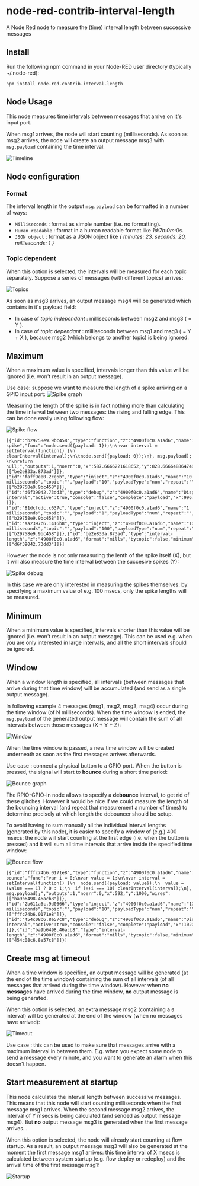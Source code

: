 # node-red-contrib-interval-length
A Node Red node to measure the (time) interval length between successive messages

## Install
Run the following npm command in your Node-RED user directory (typically ~/.node-red):
```
npm install node-red-contrib-interval-length
```

## Node Usage

This node measures time intervals between messages that arrive on it's input port.

When msg1 arrives, the node will start counting (milliseconds).  As soon as msg2 arrives, the node will create an output message msg3 with `msg.payload` containing the time interval:

![Timeline](https://raw.githubusercontent.com/bartbutenaers/node-red-contrib-interval-length/master/images/interval_timeline.png)

## Node configuration

### Format
The interval length in the output `msg.payload` can be formatted in a number of ways:
* `Milliseconds` : format as simple number (i.e. no formatting).
* `Human readable` : format in a human readable format like *1d:7h:0m:0s*.
* `JSON object` : format as a JSON object like *{ minutes: 23, seconds: 20, milliseconds: 1 }*

### Topic dependent
When this option is selected, the intervals will be measured for each topic separately.  Suppose a series of messages (with different topics) arrives:

![Topics](https://raw.githubusercontent.com/bartbutenaers/node-red-contrib-interval-length/master/images/interval_topics.png)

As soon as msg3 arrives, an output message msg4 will be generated which contains in it's payload field:
- In case of *topic independant* : milliseconds between msg2 and msg3 ( = Y ).  
- In case of *topic dependant* : milliseconds between msg1 and msg3 ( = Y + X ), because msg2 (which belongs to another topic) is being ignored.

## Maximum
When a maximum value is specified, intervals longer than this value will be ignored (i.e. won't result in an output message).

Use case: suppose we want to measure the length of a spike arriving on a GPIO input port:
![Spike graph](https://raw.githubusercontent.com/bartbutenaers/node-red-contrib-interval-length/master/images/interval_spike_graph.png)

Measuring the length of the spike is in fact nothing more than calculating the time interval between two messages: the rising and falling edge.  This can be done easily using following flow:

![Spike flow](https://raw.githubusercontent.com/bartbutenaers/node-red-contrib-interval-length/master/images/interval_spike_flow.png)

```
[{"id":"b29758e9.9bc458","type":"function","z":"4900f0c0.a1ad6","name":"Generate spike","func":"node.send({payload: 1});\n\nvar interval = setInterval(function() {\n    clearInterval(interval);\n\tnode.send({payload: 0});\n}, msg.payload); \n\nreturn null;","outputs":1,"noerr":0,"x":587.6666221618652,"y":828.6666488647461,"wires":[["be2e833a.873ad"]]},{"id":"faff9ee0.2ce6b","type":"inject","z":"4900f0c0.a1ad6","name":"10 milliseconds","topic":"","payload":"10","payloadType":"num","repeat":"","crontab":"","once":false,"x":389.6666946411133,"y":828.6666955947876,"wires":[["b29758e9.9bc458"]]},{"id":"d6f39042.73dd3","type":"debug","z":"4900f0c0.a1ad6","name":"Display interval","active":true,"console":"false","complete":"payload","x":996.6666870117188,"y":827.9999465942383,"wires":[]},{"id":"81dcfcdc.c637c","type":"inject","z":"4900f0c0.a1ad6","name":"1 milliseconds","topic":"","payload":"1","payloadType":"num","repeat":"","crontab":"","once":false,"x":379.66665267944336,"y":777.6666488647461,"wires":[["b29758e9.9bc458"]]},{"id":"aa2397c6.1416b8","type":"inject","z":"4900f0c0.a1ad6","name":"100 milliseconds","topic":"","payload":"100","payloadType":"num","repeat":"","crontab":"","once":false,"x":386.66665267944336,"y":881.3333358764648,"wires":[["b29758e9.9bc458"]]},{"id":"be2e833a.873ad","type":"interval-length","z":"4900f0c0.a1ad6","format":"mills","bytopic":false,"minimum":"","maximum":"","window":"","timeout":false,"minimumunit":"secs","maximumunit":"msecs","windowunit":"secs","startup":false,"name":"","x":792,"y":828,"wires":[["d6f39042.73dd3"]]}]
```

However the node is not only measuring the lenth of the spike itself (X), but it will also measure the time interval between the succesive spikes (Y):

![Spike debug](https://raw.githubusercontent.com/bartbutenaers/node-red-contrib-interval-length/master/images/interval_spike_debug.png)

In this case we are only interested in measuring the spikes themselves: by specifying a maximum value of e.g. 100 msecs, only the spike lengths will be measured.

## Minimum
When a minimum value is specified, intervals shorter than this value will be ignored (i.e. won't result in an output message).  This can be used e.g. when you are only interested in large intervals, and all the short intervals should be ignored.

## Window
When a window length is specified, all intervals (between messages that arrive during that time window) will be accumulated (and send as a single output message).

In following example 4 messages (msg1, msg2, msg3, msg4) occur during the time window (of N milliseconds).  When the time window is ended, the `msg.payload` of the generated output message will contain the sum of all intervals between those messages (X + Y + Z):

![Window](https://raw.githubusercontent.com/bartbutenaers/node-red-contrib-interval-length/master/images/interval_zoom.png)

When the time window is passed, a new time window will be created underneath as soon as the first messages arrives afterwards.

Use case : connect a physical button to a GPIO port.  When the button is pressed, the signal will start to **bounce** during a short time period:

![Bounce graph](https://raw.githubusercontent.com/bartbutenaers/node-red-contrib-interval-length/master/images/interval_bounce_graph.png)

The RPIO-GPIO-in node allows to specify a **debounce** interval, to get rid of these glitches.  However it would be nice if we could measure the length of the bouncing interval (and repeat that measurement a number of times) to determine precisely at which length the debouncer should be setup.

To avoid having to sum manually all the individual interval lengths (generated by this node), it is easier to specify a window of (e.g.) 400 msecs: the node will start counting at the first edge (i.e. when the button is pressed) and it will sum all time intervals that arrive inside the specified time window:

![Bounce flow](https://raw.githubusercontent.com/bartbutenaers/node-red-contrib-interval-length/master/images/interval_bounce_flow.png)

```
[{"id":"fffc74b6.0171e8","type":"function","z":"4900f0c0.a1ad6","name":"Generate bounce","func":"var i = 0;\nvar value = 1;\n\nvar interval = setInterval(function() {\n  node.send({payload: value});\n  value = (value === 1) ? 0 : 1;\n  if (++i === 10) clearInterval(interval);\n}, msg.payload);","outputs":1,"noerr":0,"x":592,"y":1000,"wires":[["ba9b6498.46acb8"]]},{"id":"2b611a6c.9d0666","type":"inject","z":"4900f0c0.a1ad6","name":"10 milliseconds","topic":"","payload":"10","payloadType":"num","repeat":"","crontab":"","once":false,"x":382.00007247924805,"y":1000.0000467300415,"wires":[["fffc74b6.0171e8"]]},{"id":"454c08c6.8e57c8","type":"debug","z":"4900f0c0.a1ad6","name":"Display interval","active":true,"console":"false","complete":"payload","x":1020,"y":1000,"wires":[]},{"id":"ba9b6498.46acb8","type":"interval-length","z":"4900f0c0.a1ad6","format":"mills","bytopic":false,"minimum":"","maximum":"","window":"3","timeout":false,"windowunit":"secs","startup":false,"name":"","x":816,"y":1000.3203125,"wires":[["454c08c6.8e57c8"]]}]
```

## Create msg at timeout
When a time window is specified, an output message will be generated (at the end of the time window) containing the sum of all intervals (of all messages that arrived during the time window).  However when **no messages** have arrived during the time window, **no** output message is being generated.  

When this option is selected, an extra message msg2 (containing a `0` interval) will be generated at the end of the window (when no messages have arrived):

![Timeout](https://raw.githubusercontent.com/bartbutenaers/node-red-contrib-interval-length/master/images/interval_timeout.png)

Use case : this can be used to make sure that messages arrive with a maximum interval in between them.  E.g. when you expect some node to send a message every minute, and you want to generate an alarm when this doesn't happen.

## Start measurement at startup
This node calculates the interval length between successive messages.  This means that this node will start counting milliseconds when the first message msg1 arrives. When the second message msg2 arrives, the interval of Y msecs is being calculated (and sended as output message msg4).  But **no** output message msg3 is generated when the first message arrives...

When this option is selected, the node will already start counting at flow startup. As a result, an output message msg3 will also be generated at the moment the first message msg1 arrives: this time interval of X msecs is calculated between system startup (e.g. flow deploy or redeploy) and the arrival time of the first message msg1:

![Startup](https://raw.githubusercontent.com/bartbutenaers/node-red-contrib-interval-length/master/images/interval_startup.png)
